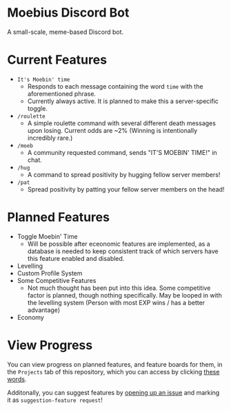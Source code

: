 # Moebius Discord Bot

A small-scale, meme-based Discord bot.

# Current Features

* `It's Moebin' time`
  * Responds to each message containing the word `time` with the aforementioned phrase.
  * Currently always active. It is planned to make this a server-specific toggle.
* `/roulette`
  * A simple roulette command with several different death messages upon losing. Current odds are ~2% (Winning is intentionally incredibly rare.)
* `/moeb`
  * A community requested command, sends "IT'S MOEBIN' TIME!" in chat.
* `/hug`
  * A command to spread positivity by hugging fellow server members!
* `/pat`
  * Spread positivity by patting your fellow server members on the head!
  
# Planned Features
* Toggle Moebin' Time
  * Will be possible after eceonomic features are implemented, as a database is needed to keep consistent track of which servers have this feature enabled and disabled.
* Levelling
* Custom Profile System
* Some Competitive Features
  * Not much thought has been put into this idea. Some competitive factor is planned, though nothing specifically. May be looped in with the levelling system (Person with most EXP wins / has a better advantage)
* Economy

# View Progress
You can view progress on planned features, and feature boards for them, in the `Projects` tab of this repository, which you can access by clicking [these words](https://github.com/RingoOrigo/moebius-bot/projects).

Additonally, you can suggest features by [opening up an issue](https://github.com/RingoOrigo/moebius-bot/issues/new) and marking it as `suggestion-feature request`!
